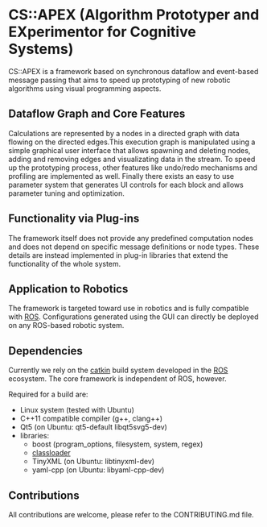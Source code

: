 # CS::APEX (Algorithm Prototyper and EXperimentor for Cognitive Systems)

CS::APEX is a framework based on synchronous dataflow and event-based message passing that
aims to speed up prototyping of new robotic algorithms using visual programming aspects.


## Dataflow Graph and Core Features

Calculations are represented by a nodes in a directed graph with data flowing on
the directed edges.This execution graph is manipulated using a simple graphical user
interface that allows spawning and deleting nodes, adding and removing edges and
visualizating data in the stream. To speed up the prototyping process,
other features like undo/redo mechanisms and profiling are implemented as well.
Finally there exists an easy to use parameter system that generates UI controls
for each block and allows parameter tuning and optimization.


## Functionality via Plug-ins

The framework itself does not provide any predefined computation nodes and does
not depend on specific message definitions or node types.
These details are instead implemented in plug-in libraries that extend
the functionality of the whole system.


## Application to Robotics

The framework is targeted toward use in robotics and is fully compatible with
[ROS](https://www.wiki.ros.org/). Configurations generated using the GUI can
directly be deployed on any ROS-based robotic system.


## Dependencies

Currently we rely on the [catkin](https://www.wiki.ros.org/catkin) build system
developed in the [ROS](https://www.wiki.ros.org/) ecosystem. The core framework
is independent of ROS, however.

Required for a build are:
- Linux system (tested with Ubuntu)
- C++11 compatible compiler (g++, clang++)
- Qt5 (on Ubuntu: qt5-default libqt5svg5-dev)
- libraries:
    - boost (program_options, filesystem, system, regex)
    - [classloader](https://github.com/ros/class_loader)
    - TinyXML (on Ubuntu: libtinyxml-dev)
    - yaml-cpp (on Ubuntu: libyaml-cpp-dev)


## Contributions

All contributions are welcome, please refer to the CONTRIBUTING.md file.
